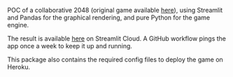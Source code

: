 POC of a collaborative 2048 (original game available [here](https://play.google.com/store/apps/details?id=com.ketchapp.play2048&hl=en_US&gl=US)), using Streamlit and Pandas for the graphical rendering, and pure Python for the game engine.

The result is available [here](https://share.streamlit.io/valentin-laurent/Collaborative-2048/app.py) on Streamlit Cloud. A GitHub workflow pings the app once a week to keep it up and running.

This package also contains the required config files to deploy the game on Heroku.

